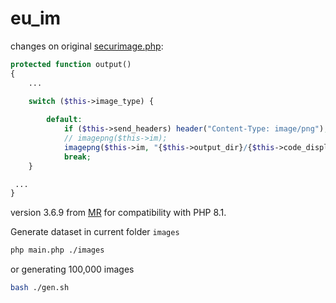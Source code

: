# eu_im

changes on original [securimage.php](https://github.com/dapphp/securimage):

```php
protected function output()
{
    ...

    switch ($this->image_type) {
        
        default:
            if ($this->send_headers) header("Content-Type: image/png");
            // imagepng($this->im);
            imagepng($this->im, "{$this->output_dir}/{$this->code_display}.png");
            break;
    }

 ...
}
```

version 3.6.9 from [MR](https://github.com/dapphp/securimage/pull/112) for compatibility with PHP 8.1.

Generate dataset in current folder `images`

```bash
php main.php ./images
```

or generating 100,000 images

```bash
bash ./gen.sh
```

